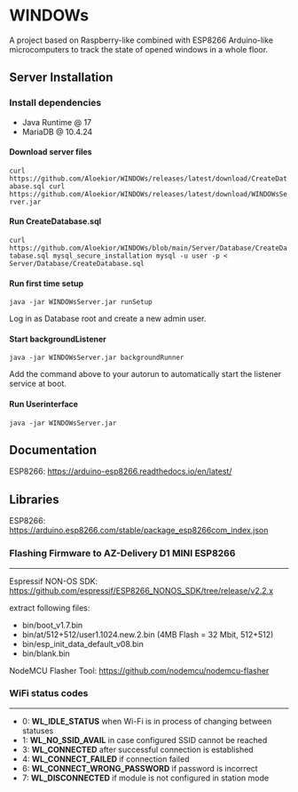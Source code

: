 # WINDOWs

A project based on Raspberry-like combined with ESP8266 Arduino-like microcomputers to track the state of opened windows in a whole floor.

## Server Installation

### Install dependencies

- Java Runtime @ 17
- MariaDB @ 10.4.24

#### Download server files

`
curl https://github.com/Aloekior/WINDOWs/releases/latest/download/CreateDatabase.sql
curl https://github.com/Aloekior/WINDOWs/releases/latest/download/WINDOWsServer.jar
`

#### Run CreateDatabase.sql

`curl https://github.com/Aloekior/WINDOWs/blob/main/Server/Database/CreateDatabase.sql
mysql_secure_installation
mysql -u user -p < Server/Database/CreateDatabase.sql`

#### Run first time setup

`java -jar WINDOWsServer.jar runSetup`

Log in as Database root and create a new admin user.

#### Start backgroundListener

`java -jar WINDOWsServer.jar backgroundRunner`

Add the command above to your autorun to automatically start the listener service at boot.

#### Run Userinterface

`java -jar WINDOWsServer.jar`

## Documentation

ESP8266:
<https://arduino-esp8266.readthedocs.io/en/latest/>

## Libraries

ESP8266:
<https://arduino.esp8266.com/stable/package_esp8266com_index.json>

### Flashing Firmware to AZ-Delivery D1 MINI ESP8266

---
Espressif NON-OS SDK:
<https://github.com/espressif/ESP8266_NONOS_SDK/tree/release/v2.2.x>

extract following files:

- bin/boot_v1.7.bin
- bin/at/512+512/user1.1024.new.2.bin (4MB Flash = 32 Mbit, 512+512)
- bin/esp_init_data_default_v08.bin
- bin/blank.bin

NodeMCU Flasher Tool:
<https://github.com/nodemcu/nodemcu-flasher>

### WiFi status codes

---

- 0: **WL_IDLE_STATUS** when Wi-Fi is in process of changing between statuses
- 1: **WL_NO_SSID_AVAIL** in case configured SSID cannot be reached
- 3: **WL_CONNECTED** after successful connection is established
- 4: **WL_CONNECT_FAILED** if connection failed
- 6: **WL_CONNECT_WRONG_PASSWORD** if password is incorrect
- 7: **WL_DISCONNECTED** if module is not configured in station mode
